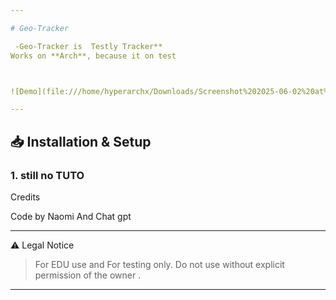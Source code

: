 ```yaml
---

# Geo-Tracker 

 -Geo-Tracker is  Testly Tracker**  
Works on **Arch**, because it on test



![Demo](file:///home/hyperarchx/Downloads/Screenshot%202025-06-02%20at%2022-33-24%20Location%20Tracker%20with%20Video.png)

---
```


## 📥 Installation & Setup

### 1. still no TUTO

Credits

Code by Naomi And Chat gpt



---

⚠️ Legal Notice

> For EDU use and For testing only.
 Do not use without explicit permission of the owner
.



---

